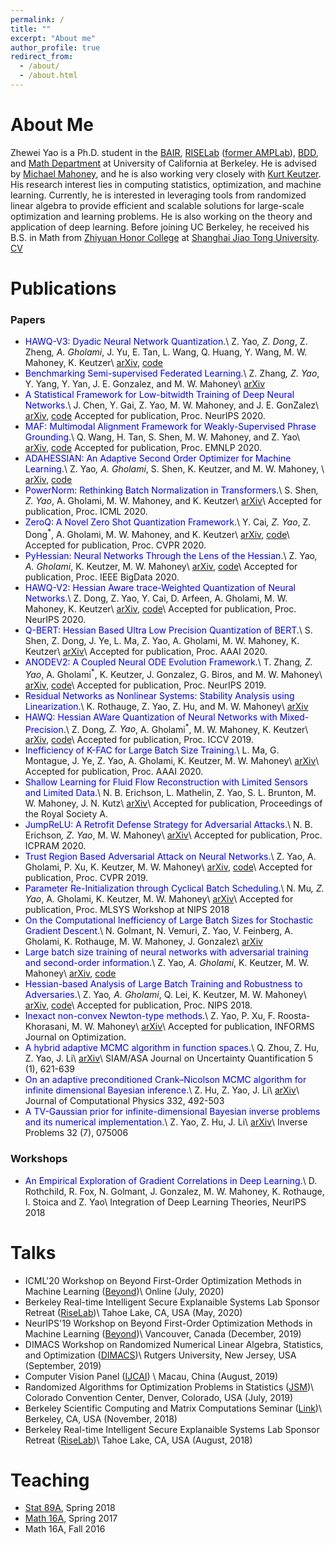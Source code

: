 ```yaml
---
permalink: /
title: ""
excerpt: "About me"
author_profile: true
redirect_from: 
  - /about/
  - /about.html
---
```




About Me
======
Zhewei Yao is a Ph.D. student in the [BAIR](https://bair.berkeley.edu/), [RISELab](https://rise.cs.berkeley.edu/) ([former AMPLab](https://amplab.cs.berkeley.edu)), [BDD](https://deepdrive.berkeley.edu/), and [Math Department](https://math.berkeley.edu/) at University of California at Berkeley. He is advised by [Michael Mahoney](https://www.stat.berkeley.edu/~mmahoney/), and he is also working very closely with [Kurt Keutzer](https://people.eecs.berkeley.edu/~keutzer/). His research interest lies in computing statistics, optimization, and machine learning. Currently, he is interested in leveraging tools from randomized linear algebra to provide efficient and scalable solutions for large-scale optimization and learning problems. He is also working on the theory and application of deep learning. Before joining UC Berkeley, he received his B.S. in Math from [Zhiyuan Honor College](http://zhiyuan.sjtu.edu.cn/) at [Shanghai Jiao Tong University](http://en.sjtu.edu.cn/). [CV](http://yaozhewei.github.io/files/CV.pdf)

Publications
======
### Papers
* <span style="color:blue">HAWQ-V3: Dyadic Neural Network Quantization</span>.\\
Z. Yao<sup>*</sup>, Z. Dong<sup>*</sup>, Z. Zheng<sup>*</sup>, A. Gholami<sup>*</sup>, J. Yu, E. Tan, L. Wang, Q. Huang, Y. Wang, M. W. Mahoney, K. Keutzer\\
[arXiv](https://arxiv.org/pdf/2011.10680.pdf), [code](https://github.com/Zhen-Dong/HAWQ)
* <span style="color:blue">Benchmarking Semi-supervised Federated Learning</span>.\\
Z. Zhang<sup>*</sup>, Z. Yao<sup>*</sup>, Y. Yang, Y. Yan, J. E. Gonzalez, and M. W. Mahoney\\
[arXiv](https://arxiv.org/pdf/2008.11364.pdf)
* <span style="color:blue">A Statistical Framework for Low-bitwidth Training of Deep Neural Networks</span>.\\
J. Chen, Y. Gai, Z. Yao, M. W. Mahoney, and J. E. GonZalez\\
[arXiv](https://arxiv.org/pdf/2010.14298.pdf), [code](https://github.com/cjf00000/StatQuant)
Accepted for publication, Proc. NeurIPS 2020.
* <span style="color:blue">MAF: Multimodal Alignment Framework for Weakly-Supervised Phrase Grounding</span>.\\
Q. Wang, H. Tan, S. Shen, M. W. Mahoney, and Z. Yao\\
[arXiv](https://arxiv.org/pdf/2010.05379.pdf), [code](https://github.com/qinzzz/Multimodal-Alignment-Framework)
Accepted for publication, Proc. EMNLP 2020.
* <span style="color:blue">ADAHESSIAN: An Adaptive Second Order Optimizer for Machine Learning</span>.\\
Z. Yao<sup>*</sup>, A. Gholami<sup>*</sup>, S. Shen, K. Keutzer, and M. W. Mahoney, \\
[arXiv](https://arxiv.org/pdf/2006.00719.pdf), [code](https://github.com/amirgholami/adahessian)
* <span style="color:blue">PowerNorm: Rethinking Batch Normalization in Transformers</span>.\\
S. Shen<sup>*</sup>, Z. Yao<sup>*</sup>, A. Gholami, M. W. Mahoney, and K. Keutzer\\
[arXiv](https://arxiv.org/pdf/2003.07845.pdf)\\
Accepted for publication, Proc. ICML 2020.
* <span style="color:blue">ZeroQ: A Novel Zero Shot Quantization Framework</span>.\\
Y. Cai<sup>*</sup>, Z. Yao<sup>*</sup>, Z. Dong<sup>*</sup>, A. Gholami, M. W. Mahoney, and K. Keutzer\\
[arXiv](https://arxiv.org/pdf/2001.00281.pdf), [code](https://github.com/amirgholami/ZeroQ)\\
Accepted for publication, Proc. CVPR 2020.
* <span style="color:blue">PyHessian: Neural Networks Through the Lens of the Hessian</span>.\\
Z. Yao<sup>*</sup>, A. Gholami<sup>*</sup>, K. Keutzer, M. W. Mahoney\\
[arXiv](https://arxiv.org/pdf/1912.07145.pdf), [code](https://github.com/amirgholami/PyHessian)\\
Accepted for publication, Proc. IEEE BigData 2020.
* <span style="color:blue">HAWQ-V2: Hessian Aware trace-Weighted Quantization of Neural Networks</span>.\\
Z. Dong, Z. Yao, Y. Cai, D. Arfeen, A. Gholami, M. W. Mahoney, K. Keutzer\\
[arXiv](https://arxiv.org/pdf/1911.03852.pdf), [code](https://github.com/Zhen-Dong/HAWQ)\\
Accepted for publication, Proc. NeurIPS 2020.
* <span style="color:blue">Q-BERT: Hessian Based Ultra Low Precision Quantization of BERT</span>.\\
S. Shen, Z. Dong, J. Ye, L. Ma, Z. Yao, A. Gholami, M. W. Mahoney, K. Keutzer\\
[arXiv](https://arxiv.org/pdf/1909.05840.pdf)\\
Accepted for publication, Proc. AAAI 2020.
* <span style="color:blue">ANODEV2: A Coupled Neural ODE Evolution Framework</span>.\\
T. Zhang<sup>*</sup>, Z. Yao<sup>*</sup>, A. Gholami<sup>*</sup>, K. Keutzer, J. Gonzalez, G. Biros, and M. W. Mahoney\\
[arXiv](https://arxiv.org/pdf/1906.04596.pdf), [code](https://github.com/amirgholami/anode)\\
Accepted for publication, Proc. NeurIPS 2019.
* <span style="color:blue">Residual Networks as Nonlinear Systems: Stability Analysis using Linearization</span>.\\
K. Rothauge, Z. Yao, Z. Hu, and M. W. Mahoney\\
[arXiv](https://arxiv.org/pdf/1905.13386.pdf)
* <span style="color:blue">HAWQ: Hessian AWare Quantization of Neural Networks with Mixed-Precision</span>.\\
Z. Dong<sup>*</sup>, Z. Yao<sup>*</sup>, A. Gholami<sup>*</sup>, M. W. Mahoney, K. Keutzer\\
[arXiv](https://arxiv.org/pdf/1905.03696.pdf), [code](https://github.com/Zhen-Dong/HAWQ)\\
Accepted for publication, Proc. ICCV 2019.
* <span style="color:blue">Inefficiency of K-FAC for Large Batch Size Training</span>.\\
L. Ma, G. Montague, J. Ye, Z. Yao, A. Gholami, K. Keutzer, M. W. Mahoney\\
[arXiv](https://arxiv.org/pdf/1903.06237.pdf)\\
Accepted for publication, Proc. AAAI 2020.
* <span style="color:blue">Shallow Learning for Fluid Flow Reconstruction with Limited Sensors and Limited Data</span>.\\
N. B. Erichson, L. Mathelin, Z. Yao, S. L. Brunton, M. W. Mahoney, J. N. Kutz\\
[arXiv](https://arxiv.org/pdf/1902.07358.pdf)\\
Accepted for publication, Proceedings of the Royal Society A.
* <span style="color:blue">JumpReLU: A Retrofit Defense Strategy for Adversarial Attacks</span>.\\
N. B. Erichson<sup>*</sup>, Z. Yao<sup>*</sup>, M. W. Mahoney\\
[arXiv](https://arxiv.org/pdf/1904.03750.pdf)\\
Accepted for publication, Proc. ICPRAM 2020.
* <span style="color:blue">Trust Region Based Adversarial Attack on Neural Networks</span>.\\
Z. Yao, A. Gholami, P. Xu, K. Keutzer, M. W. Mahoney\\
[arXiv](https://arxiv.org/pdf/1812.06371.pdf), [code](https://github.com/amirgholami/TRAttack)\\
Accepted for publication, Proc. CVPR 2019.
* <span style="color:blue">Parameter Re-Initialization through Cyclical Batch Scheduling</span>.\\
N. Mu<sup>*</sup>, Z. Yao<sup>*</sup>, A. Gholami, K. Keutzer, M. W. Mahoney\\
[arXiv](https://arxiv.org/pdf/1812.01216.pdf)\\
Accepted for publication, Proc. MLSYS Workshop at NIPS 2018
* <span style="color:blue">On the Computational Inefficiency of Large Batch Sizes for Stochastic Gradient Descent</span>.\\
N. Golmant, N. Vemuri, Z. Yao, V. Feinberg, A. Gholami, K. Rothauge, M. W. Mahoney, J. Gonzalez\\
[arXiv](https://arxiv.org/pdf/1811.12941.pdf)
* <span style="color:blue">Large batch size training of neural networks with adversarial training and second-order information</span>.\\
Z. Yao<sup>*</sup>, A. Gholami<sup>*</sup>, K. Keutzer, M. W. Mahoney\\
[arXiv](https://arxiv.org/pdf/1810.01021.pdf), [code](https://github.com/amirgholami/HessianFlow)
* <span style="color:blue">Hessian-based Analysis of Large Batch Training and Robustness to Adversaries</span>.\\
Z. Yao<sup>*</sup>, A. Gholami<sup>*</sup>, Q. Lei, K. Keutzer, M. W. Mahoney\\
[arXiv](https://arxiv.org/pdf/1802.08241.pdf), [code](https://github.com/amirgholami/HessianFlow)\\
Accepted for publication, Proc. NIPS 2018.
* <span style="color:blue">Inexact non-convex Newton-type methods</span>.\\
Z. Yao, P. Xu, F. Roosta-Khorasani, M. W. Mahoney\\
[arXiv](https://arxiv.org/pdf/1802.06925.pdf)\\
Accepted for publication, INFORMS Journal on Optimization.
* <span style="color:blue">A hybrid adaptive MCMC algorithm in function spaces</span>.\\
Q. Zhou, Z. Hu, Z. Yao, J. Li\\
[arXiv](https://arxiv.org/pdf/1607.01458.pdf)\\
SIAM/ASA Journal on Uncertainty Quantification 5 (1), 621-639
* <span style="color:blue">On an adaptive preconditioned Crank–Nicolson MCMC algorithm for infinite dimensional Bayesian inference</span>.\\
Z. Hu, Z. Yao, J. Li\\
[arXiv](https://arxiv.org/pdf/1511.05838.pdf)\\
Journal of Computational Physics 332, 492-503
* <span style="color:blue"> A TV-Gaussian prior for infinite-dimensional Bayesian inverse problems and its numerical implementation</span>.\\
Z. Yao, Z. Hu, J. Li\\
[arXiv](https://arxiv.org/pdf/1510.05239.pdf)\\
Inverse Problems 32 (7), 075006

### Workshops
* <span style="color:blue">An Empirical Exploration of Gradient Correlations in Deep Learning</span>.\\
D. Rothchild, R. Fox, N. Golmant, J. Gonzalez, M. W. Mahoney, K. Rothauge, I. Stoica and Z. Yao\\
Integration of Deep Learning Theories, NeurIPS 2018

Talks
======
* ICML'20 Workshop on Beyond First-Order Optimization Methods in Machine Learning ([Beyond](https://sites.google.com/view/optml-icml2020))\\
Online (July, 2020)
* Berkeley Real-time Intelligent Secure Explanaible Systems Lab Sponsor Retreat ([RiseLab](https://rise.cs.berkeley.edu/))\\
Tahoe Lake, CA, USA (May, 2020)
* NeurIPS'19 Workshop on Beyond First-Order Optimization Methods in Machine Learning ([Beyond](https://sites.google.com/site/optneurips19/))\\
Vancouver, Canada (December, 2019)
* DIMACS Workshop on Randomized Numerical Linear Algebra, Statistics, and Optimization ([DIMACS](http://dimacs.rutgers.edu/programs/sf/sf-optimization/))\\
Rutgers University, New Jersey, USA (September, 2019)
* Computer Vision Panel ([IJCAI](https://www.ijcai19.org/)) \\
Macau, China (August, 2019)
* Randomized Algorithms for Optimization Problems in Statistics ([JSM](https://ww2.amstat.org/meetings/jsm/2019/onlineprogram/ActivityDetails.cfm?sessionid=217975))\\
Colorado Convention Center, Denver, Colorado, USA (July, 2019)
* Berkeley Scientific Computing and Matrix Computations Seminar ([Link](https://math.berkeley.edu/~mgu/LAPACKSeminar.htm))\\
Berkeley, CA, USA (November, 2018)
* Berkeley Real-time Intelligent Secure Explanaible Systems Lab Sponsor Retreat ([RiseLab](https://rise.cs.berkeley.edu/))\\
Tahoe Lake, CA, USA (August, 2018)

Teaching
======
* [Stat 89A](https://www.stat.berkeley.edu/~mmahoney/s18-lads/), Spring 2018
* [Math 16A](https://math.berkeley.edu/~apaulin/16B_001%20(Spring%202017).html), Spring 2017
* Math 16A, Fall 2016
